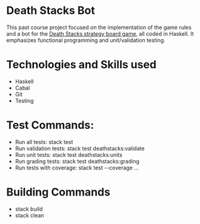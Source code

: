 # Death Stacks Bot

This past course project focused on the implementation of the game rules and a bot for the [Death Stacks strategy board game](https://www.stevecobb.com/Death%20Stacks%20--%20game%20instructions.htm), all coded in Haskell. It emphasizes functional programming and unit/validation testing.  

# Technologies and Skills used
- Haskell
- Cabal
- Git
- Testing

# Test Commands:
- Run all tests: stack test
- Run validation tests: stack test deathstacks:validate
- Run unit tests: stack test deathstacks:units
- Run grading tests: stack test deathstacks:grading
- Run tests with coverage: stack test --coverage ...

# Building Commands
- stack build
- stack clean
